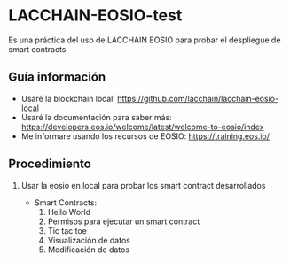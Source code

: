# LACCHAIN-EOSIO-test
Es una práctica del uso de LACCHAIN EOSIO para probar el despliegue de smart contracts
## Guía información
- Usaré la blockchain local: https://github.com/lacchain/lacchain-eosio-local
- Usaré la documentación para saber más: https://developers.eos.io/welcome/latest/welcome-to-eosio/index
- Me informare usando los recursos de EOSIO: https://training.eos.io/
## Procedimiento
1. Usar la eosio en local para probar los smart contract desarrollados
   
   - Smart Contracts:
     1. Hello World
     2. Permisos para ejecutar un smart contract
     3. Tic tac toe
     4. Visualización de datos
     5. Modificación de datos
